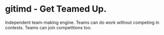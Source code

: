# gitimd - Get Teamed Up. 
Independent team-making engine.
Teams can do work without competing in contests.
Teams can join competitions too.
